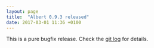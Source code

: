 ```yaml
---
layout: page
title:  "Albert 0.9.3 released"
date: 2017-03-01 11:36 +0100
---
```

This is a pure bugfix release. Check the [git log](https://github.com/albertlauncher/albert/commits/v0.9.4) for details.
